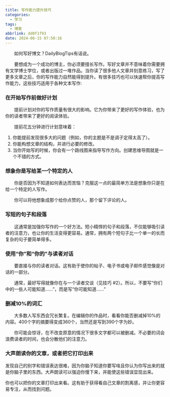 ```yaml
---
title: 写作能力提升技巧
categories:
  - 学习
tags:
  - 博客
abbrlink: dd0f1f93
date: 2024-06-15 07:50:16
---
```

&emsp;&emsp;如何写好博文？DailyBlogTips有话说。
<!--less-->
&emsp;&emsp;要想成为一个成功的博主，你必须要擅长写作。写好文章并不意味着你需要拥有文学博士学位，或者出版过一堆作品。当你读了很多他人文章并刻意练习，写了更多文章之后，你的写作能力自然能得到提升。有很多技巧也可以快速帮你提高写作能力，这些技巧适用于各种文本写作:

### 在开始写作前做好计划
&emsp;&emsp;提前计划对你的写作质量有很大的影响。它为你带来了更好的写作体验，也为你的读者带来了更好的阅读体验。

&emsp;&emsp;提前花五分钟进行计划意味着：

1. 你能提前发现很多大的问题（例如，你的主题是不是调子定得太高了）。
2. 你能构想文章的结构，并进行必要的修改。
3. 当你开始写的时候，你会有一个路线图来指导写作方向。创建思维导图就是一个不错的方式。

### 想象你是写给某一个特定的人
&emsp;&emsp;你是否因为不知道如何表达而苦恼？克服这一点的最简单方法是想象你只是在给一个特定的人写作。

&emsp;&emsp;你可以将他想象成那个给你点赞的人，那个留下评论的人。

### 写短的句子和段落
&emsp;&emsp;这通常是加强你写作的一个好方法。短小精悍的句子和段落，不仅能够吸引读者的注意力，也让你的生活变得更容易。通常，拥有两个短句子比一个单一的长而复杂的句子要简单得多。

### 使用“你”和“你的”与读者对话
&emsp;&emsp;要直接与你的读者对话。这有助于使你的帖子、电子书或电子邮件感觉像是对话的一部分。

&emsp;&emsp;通常，最好写得就像你在与一个读者交谈（见技巧 #2）。所以，不要写“你们中的一些人可能知道……”，而是写“你可能知道……”

### 删减10%的词汇
&emsp;&emsp;大多数人写东西会冗长繁复。在编辑你的作品时，看看你能否删减掉10%的内容。400个字的摘要得变成360个，当然还是写到390个字为妙。

&emsp;&emsp;你可能会惊讶，在不改变原意的情况下很多文字都可以被删减。不必要的词会浪费读者的时间，也会分散他们的注意力。

### 大声朗读你的文章，或者把它打印出来
发现自己的别字和错误表达很难，因为你脑子知道你要写啥且你认为你写出来的就是你脑子里的东西。大声朗读可以强迫你慢下来，并能使这些错误显现出来。

你也可以把你的文章打印出来看。这有助于获得看自己文章的割离感，并让你更容易专注，从而找到问题。

